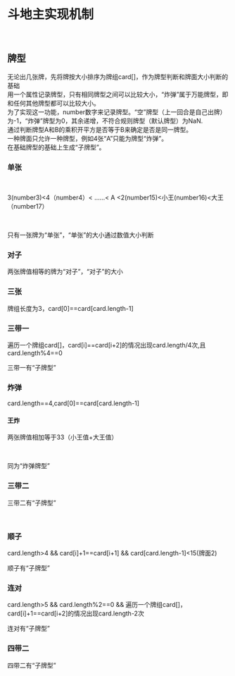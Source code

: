 <h1>斗地主实现机制</h1><br>
<h2>牌型</h2>
<p>
 无论出几张牌，先将牌按大小排序为牌组card[]，作为牌型判断和牌面大小判断的基础<br>
 用一个属性记录牌型，只有相同牌型之间可以比较大小，“炸弹”属于万能牌型，即和任何其他牌型都可以比较大小。<br>
 为了实现这一功能，number数字来记录牌型。“空”牌型（上一回合是自己出牌）为-1，“炸弹”牌型为0，其余递增，不符合规则牌型（默认牌型）为NaN.<br>
 通过判断牌型A和B的乘积开平方是否等于B来确定是否是同一牌型。<br>
 一种牌面只允许一种牌型，例如4张“A”只能为牌型“炸弹”。<br>
 在基础牌型的基础上生成“子牌型”。<br>
</p>
<h3>单张</h3>
  <p>3(number3)<4（number4）< ……< A <2(number15)<小王(number16)<大王（number17）</p>
  <p>只有一张牌为“单张”，“单张”的大小通过数值大小判断</p>
<h3>对子</h3>
 <p>两张牌值相等的牌为“对子”，“对子”的大小</p>
<h3>三张</h3>
 <p>牌组长度为3，card[0]==card[card.length-1]</p>
<h3>三带一</h3>
 <p>遍历一个牌组card[]，card[i]==card[i+2]的情况出现card.length/4次,且card.length%4==0</p>
 <p>三带一有“子牌型”</p>
<h3>炸弹</h3>
  <p>card.length==4,card[0]==card[card.length-1]</p>
 <h4>王炸</h4>
  <p>两张牌值相加等于33（小王值+大王值）</p>
  <p>同为“炸弹牌型”</p>
<h3>三带二</h3>
 <p></p>
 <p>三带二有“子牌型”</p>
 <br>
<h3>顺子</h3>
 <p>card.length>4 && card[i]+1==card[i+1] && card[card.length-1]<15(牌面2)<p>
 <p>顺子有“子牌型”</p>
<h3>连对</h3>
 <p>card.length>5 && card.length%2==0 && 遍历一个牌组card[]，card[i]+1==card[i+2]的情况出现card.length-2次<p>
 <p>连对有“子牌型”</p>
<h3>四带二</h3>
 <p></p>
 <p>四带二有“子牌型”</p>
 
